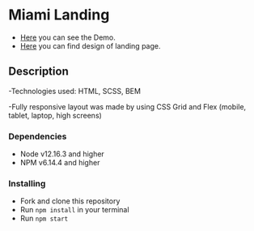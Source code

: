 # Miami Landing

- [Here](https://alex-glotov67.github.io/miami_landing/) you can see the Demo.
- [Here](https://www.figma.com/file/nHz8bflIwJaWP3P99vKTH5/miami_home_new) you can find design of landing page.

## Description

-Technologies used: HTML, SCSS, BEM

-Fully responsive layout was made by using CSS Grid and Flex (mobile, tablet, laptop, high screens)

### Dependencies
* Node v12.16.3 and higher
* NPM v6.14.4 and higher

### Installing
* Fork and clone this repository
* Run `npm install` in your terminal
* Run `npm start`
